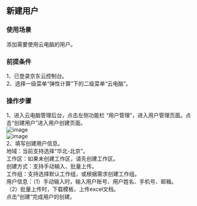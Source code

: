 ## 新建用户
### 使用场景
添加需要使用云电脑的用户。<br>
### 前提条件
1、已登录京东云控制台。<br>
2、选择一级菜单“弹性计算”下的二级菜单“云电脑”。<br>
### 操作步骤
1、进入云电脑管理后台，点击左侧功能栏 “用户管理”，进入用户管理页面。点击“创建用户”进入用户创建页面。<br>
![image](https://user-images.githubusercontent.com/103625856/172799640-232f26d8-710c-40e4-bf4c-99bf048b429d.png)<br>
![image](https://user-images.githubusercontent.com/103625856/172799826-6e81e6b5-5ba6-41ac-8653-3c06e14bba2b.png)<br>
2、填写创建用户信息。<br>
地域：当前支持选择“华北-北京”。<br>
工作区：如果未创建工作区，请先创建工作区。<br>
创建方式：支持手动输入、批量上传。<br>
工作组：支持选择默认工作组，或根据需求创建工作组。<br>
用户信息：（1）手动输入时，输入用户账号、用户姓名、手机号、邮箱。<br>
（2）批量上传时，下载模板，上传excel文档。<br>
点击“创建”完成用户的创建。<br>
